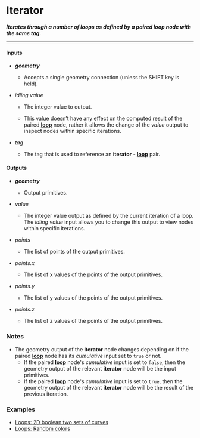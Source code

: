 # Iterator

**_Iterates through a number of loops as defined by a paired loop node with the same tag._**

---


#### Inputs

* **_geometry_**

  * Accepts a single geometry connection (unless the SHIFT key is held).

* _idling value_

  * The integer value to output.

  * This value doesn’t have any effect on the computed result of the paired [**loop**](/nodes/Loop/documentation.md) node, rather it allows the change of the _value_ output to inspect nodes within specific iterations.

* _tag_

  * The tag that is used to reference an **iterator** - [**loop**](/nodes/Loop/documentation.md) pair.


#### Outputs

* **_geometry_**

  * Output primitives.

* _value_

  * The integer value output as defined by the current iteration of a loop. The _idling value_ input allows you to change this output to view nodes within specific iterations.

* _points_

  * The list of points of the output primitives.

* _points.x_

  * The list of x values of the points of the output primitives.

* _points.y_

  * The list of y values of the points of the output primitives.

* _points.z_

  * The list of z values of the points of the output primitives.


### Notes



* The geometry output of the **iterator** node changes depending on if the paired [**loop**](/nodes/Loop/documentation.md) node has its _cumulative_ input set to `true` or not.
    * If the paired [**loop**](/nodes/Loop/documentation.md) node's _cumulative_ input is set to `false`, then the geometry output of the relevant **iterator** node will be the input primitives.
    * If the paired [**loop**](/nodes/Loop/documentation.md) node's _cumulative_ input is set to `true`, then the geometry output of the relevant **iterator** node will be the result of the previous iteration.


### Examples

* <a href="https://creator.trimble.com/graph?assetURI=whp:0892473a-e280-4dbf-8186-752079bef11e&version=latest" target="_blank">Loops: 2D boolean two sets of curves</a>
* <a href="https://creator.trimble.com/graph?assetURI=whp:d1ff11e5-3999-40b1-bd15-680d8d3a91d0&version=latest" target="_blank">Loops: Random colors</a>
